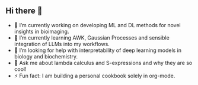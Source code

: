 ## Hi there 👋

- 🔭 I’m currently working on developing ML and DL methods for novel insights in bioimaging.
- 🌱 I’m currently learning AWK, Gaussian Processes and sensible integration of LLMs into my workflows.
- 🤔 I’m looking for help with interpretability of deep learning models in biology and biochemistry.
- 💬 Ask me about lambda calculus and S-expressions and why they are so cool!
- ⚡ Fun fact: I am building a personal cookbook solely in org-mode. 

